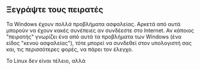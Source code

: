 <?php require("../../entete.php"); ?> <?php require("../../base.php"); ?> <?php require("../../fonctions.php"); ?>

<div id="corps">

<h2>Ξεγράψτε τους πειρατές</h2>

Τα Windows έχουν <i>πολλά</i> προβλήματα ασφαλείας. Αρκετά από αυτά μπορούν να έχουν κακές συνέπειες αν συνδέεστε στο Internet. Αν κάποιος "πειρατής" γνωρίζει ένα από αυτά τα προβλήματα των Windows (ένα είδος "κενού ασφαλείας"), τότε μπορεί να συνδεθεί στον υπολογιστή σας και, τις περισσότερες φορές, να πάρει τον έλεγχο.

Το Linux δεν είναι τέλειο, αλλά

</div>


